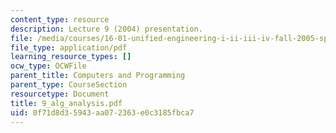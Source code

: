 ```yaml
---
content_type: resource
description: Lecture 9 (2004) presentation.
file: /media/courses/16-01-unified-engineering-i-ii-iii-iv-fall-2005-spring-2006/0f71d8d35943aa072363e0c3185fbca7_9_alg_analysis.pdf
file_type: application/pdf
learning_resource_types: []
ocw_type: OCWFile
parent_title: Computers and Programming
parent_type: CourseSection
resourcetype: Document
title: 9_alg_analysis.pdf
uid: 0f71d8d3-5943-aa07-2363-e0c3185fbca7
---
```


